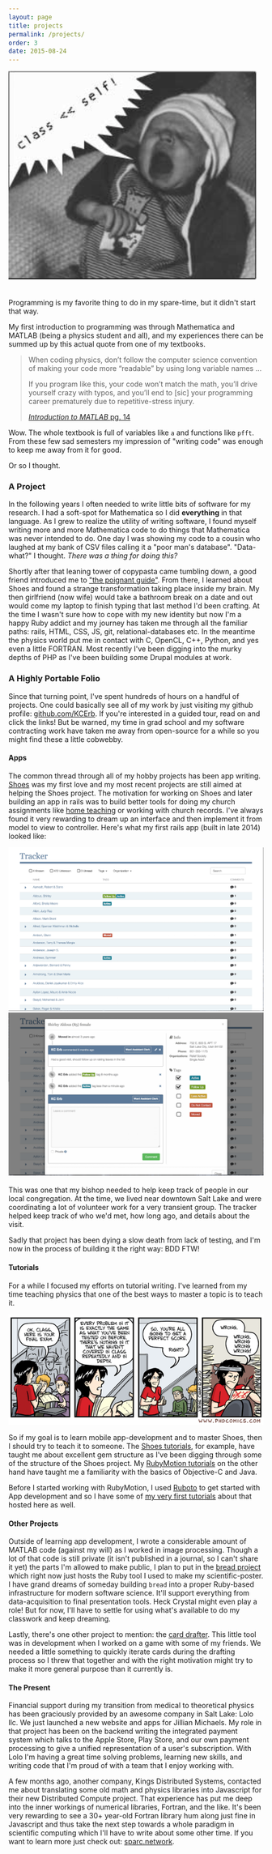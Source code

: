 ```yaml
---
layout: page
title: projects
permalink: /projects/
order: 3
date: 2015-08-24
---
```


<div class="row">
  <div class="col-md-6 col-md-offset-3">
    <img src="/images/baby.png" alt="baby opening an eigenclass mid-yawn" class="img-responsive">
  </div>
</div>

<p class="lead" style="padding-top: 20px;">
  Programming is my favorite thing to do in my spare-time, but it didn't start that way.
</p>
My first introduction to programming was through Mathematica and MATLAB (being a physics
student and all), and my experiences there can be summed up by this actual quote from
one of my textbooks.

<blockquote class="blockquote">
  <p>
    When coding physics, don’t follow the computer science convention of making your code more “readable” by using long variable names ...
  </p>
  <p>
    If you program like this, your code won’t match the math, you’ll drive yourself crazy with typos, and you’ll end to [sic] your programming career prematurely due to repetitive-stress injury.
  </p>
  <footer>
    <a href="https://www.physics.byu.edu/courses/computational/phys330/matlab.pdf">
      <cite title="Introdcution to MATLAB">Introduction to MATLAB</cite> pg. 14
    </a>
  </footer>
</blockquote>

Wow. The whole textbook is full of variables like `a` and functions like `pfft`. From these few sad semesters my impression of "writing code" was enough to keep me away from it for good.

Or so I thought.

### A Project

In the following years I often needed to write little bits of software for my research. I had a soft-spot for Mathematica so I did **everything** in that language. As I grew to realize the utility of writing software, I found myself writing more and more Mathematica code to do things that Mathematica was never intended to do. One day I was showing my code to a cousin who laughed at my bank of CSV files calling it a "poor man's database". "Data-what?" I thought. *There was a thing for doing this?*

Shortly after that leaning tower of copypasta came tumbling down, a good friend introduced me to ["the poignant guide"](https://en.wikipedia.org/wiki/Why%27s_(poignant)_Guide_to_Ruby). From there, I learned about Shoes and found a strange transformation taking place inside my brain. My then girlfriend (now wife) would take a bathroom break on a date and out would come my laptop to finish typing that last method I'd been crafting. At the time I wasn't sure how to cope with my new identity but now I'm a happy Ruby addict and my journey has
taken me through all the familiar paths: rails, HTML, CSS, JS, git, relational-databases etc. In the meantime the physics world put me in contact with C, OpenCL, C++, Python, and yes even a little FORTRAN. Most recently I've been digging into the murky depths of PHP as I've been building some Drupal modules at work.

### A Highly Portable Folio

Since that turning point, I've spent hundreds of hours on a handful of projects. One could basically see all of my work by just visiting my github profile: [github.com/KCErb](https://github.com/KCErb). If you're interested in a guided tour, read on and click the links! But be warned, my time in grad school and my software contracting work have taken me away from open-source for a while so you might find these a little cobwebby.

#### Apps

The common thread through all of my hobby projects has been app writing. [Shoes](http://shoesrb.com/) was my first love and my most recent projects are still aimed at helping the Shoes project. The motivation for working on Shoes and later building an app in rails was to build better tools for doing my church assignments like [home teaching](https://en.wikipedia.org/wiki/Home_teaching) or working with church records. I've always found it very rewarding to dream up an interface and then implement it from model to view to controller. Here's what my first rails app (built in late 2014) looked like:

<div class="row">
  <div class="col-md-6">
    <img src="/images/design1.png" class="img-responsive" alt="tracker table">
  </div>
  <div class="col-md-6">
    <img src="/images/design2.png" class="img-responsive" alt="tracker modal">
  </div>  
</div>

<br>
This was one that my bishop needed to help keep track of people in our local congregation.
At the time, we lived near downtown Salt Lake and were coordinating a lot of volunteer work
for a very transient group. The tracker helped keep track of who we'd met, how long ago, and details about the visit.

Sadly that project has been dying a slow death from lack of testing, and I'm now in the process of
building it the right way: BDD FTW!

#### Tutorials

For a while I focused my efforts on tutorial writing. I've learned from my time
teaching physics that one of the best ways to master a topic is to teach it.

<img src="/images/so-wrong.gif" alt="right? wrong." class="img-responsive">

So if my goal is to learn mobile app-development and to master Shoes, then I should try to teach it to someone. The [Shoes tutorials](http://kcerb.com/cordwainer/), for example, have taught me about excellent gem structure as I've been digging through some of the structure of the Shoes project. My [RubyMotion tutorials](http://kcerb.com/fruit-robot/) on the other hand have taught me a familiarity with the basics of Objective-C and Java.

Before I started working with RubyMotion, I used [Ruboto](http://ruboto.org/) to get started with App development and so I have some of [my very first tutorials](http://kcerb.com/hello-ruboto/) about that hosted here as well.

#### Other Projects

Outside of learning app development, I wrote a considerable amount of MATLAB code (against my will) as I worked in image processing. Though a lot of that code is still private (it isn't published in a journal, so I can't share it yet) the parts I'm allowed to make public, I plan to put in the [bread project](https://github.com/bread) which right now just hosts the Ruby tool I used to make my scientific-poster. I have grand
dreams of someday building `bread` into a proper Ruby-based infrastructure for modern software science. It'll support everything from data-acquisition to final presentation tools. Heck Crystal might even play a role! But for now, I'll have to settle for using what's available to do my classwork and keep dreaming.

Lastly, there's one other project to mention: the [card drafter](https://github.com/odds-and-ends/card_drafter). This little tool was in development when I worked on a game with some of my friends. We needed a little something to quickly iterate cards during the drafting process so I threw that together and with the right motivation might try to make it more general purpose than it currently is.


#### The Present

Financial support during my transition from medical to theoretical physics has been graciously provided by an awesome company in Salt Lake: Lolo llc. We just launched a new website and apps for Jillian Michaels. My role in that project has been on the backend writing the integrated payment system which talks to the Apple Store, Play Store, and our own payment processing to give a unified representation of a user's subscription. With Lolo I'm having a great time solving problems, learning new skills, and writing code that I'm proud of with a team that I enjoy working with.

A few months ago, another company, Kings Distributed Systems, contacted me about translating some old math and physics libraries into Javascript for their new Distributed Compute project. That experience has put me deep into the inner workings of numerical libraries, Fortran, and the like. It's been very rewarding to see a 30+ year-old Fortran library hum along just fine in Javascript and thus take the next step towards a whole paradigm in scientific computing which I'll have to write about some other time. If you want to learn more just check out: [sparc.network](https://sparc.network/).
